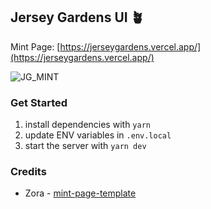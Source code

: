 ## Jersey Gardens UI 🪴

Mint Page: [https://jerseygardens.vercel.app/](https://jerseygardens.vercel.app/)

![JG_MINT](https://user-images.githubusercontent.com/23249402/186443382-f666293d-4b6a-42b1-a1ba-78fd72b22ef2.gif)

### Get Started
1. install dependencies with `yarn`
2. update ENV variables in `.env.local`
3. start the server with `yarn dev`


### Credits
- Zora - [mint-page-template](https://github.com/ourzora/mint-page-template)

